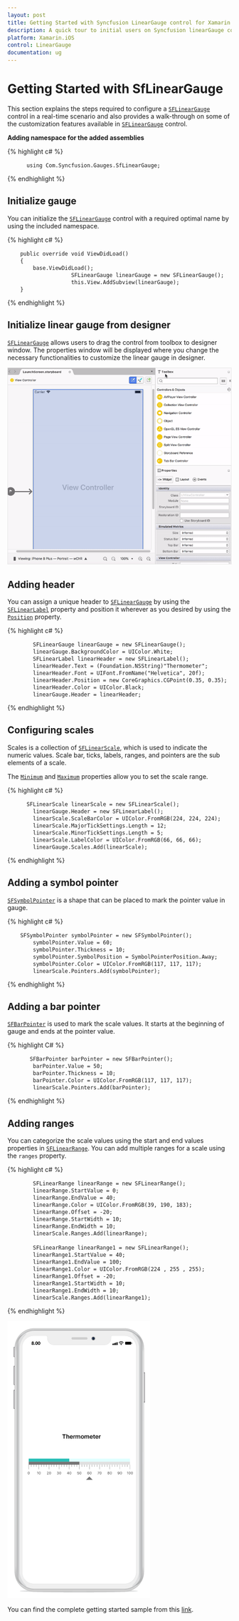 ```yaml
---
layout: post
title: Getting Started with Syncfusion LinearGauge control for Xamarin.iOS
description: A quick tour to initial users on Syncfusion linearGauge control for Xamarin.iOS platform and also describes how to add pointers and ranges
platform: Xamarin.iOS
control: LinearGauge
documentation: ug
---
```


# Getting Started with SfLinearGauge

This section explains the steps required to configure a [`SFLinearGauge`](https://help.syncfusion.com/cr/xamarin-ios/Syncfusion.SfGauge.iOS.SFLinearGauge.html) control in a real-time scenario and also provides a walk-through on some of the customization features available in [`SFLinearGauge`](https://help.syncfusion.com/cr/xamarin-ios/Syncfusion.SfGauge.iOS.SFLinearGauge.html) control.

**Adding namespace for the added assemblies**

{% highlight c# %}

	      using Com.Syncfusion.Gauges.SfLinearGauge;

{% endhighlight %}

## Initialize gauge

You can initialize the [`SFLinearGauge`](https://help.syncfusion.com/cr/xamarin-ios/Syncfusion.SfGauge.iOS.SFLinearGauge.html) control with a required optimal name by using the included namespace.

{% highlight c# %}

		public override void ViewDidLoad()
		{
			base.ViewDidLoad();    
                        SFLinearGauge linearGauge = new SFLinearGauge();
                        this.View.AddSubview(linearGauge);
		}

{% endhighlight %}

## Initialize linear gauge from designer

[`SFLinearGauge`](https://help.syncfusion.com/cr/xamarin-ios/Syncfusion.SfGauge.iOS.SFLinearGauge.html) allows users to drag the control from toolbox to designer window. The properties window will be displayed where you change the necessary functionalities to customize the linear gauge in designer.

![Xamarin.iOS LinearGauge Designer](getting-started_images/designer.gif)

## Adding header

You can assign a unique header to [`SFLinearGauge`](https://help.syncfusion.com/cr/xamarin-ios/Syncfusion.SfGauge.iOS.SFLinearGauge.html) by using the [`SFLinearLabel`](https://help.syncfusion.com/cr/xamarin-ios/Syncfusion.SfGauge.iOS.SFLinearLabel.html) property and position it wherever as you desired by using the [`Position`](https://help.syncfusion.com/cr/xamarin-ios/Syncfusion.SfGauge.iOS.SFLinearLabel.html#Syncfusion_SfGauge_iOS_SFLinearLabel_Position) property.

{% highlight c# %}

            SFLinearGauge linearGauge = new SFLinearGauge();
            linearGauge.BackgroundColor = UIColor.White;
            SFLinearLabel linearHeader = new SFLinearLabel();
            linearHeader.Text = (Foundation.NSString)"Thermometer";
            linearHeader.Font = UIFont.FromName("Helvetica", 20f);
            linearHeader.Position = new CoreGraphics.CGPoint(0.35, 0.35);
            linearHeader.Color = UIColor.Black;
            linearGauge.Header = linearHeader;

{% endhighlight %}

## Configuring scales

Scales is a collection of [`SFLinearScale`](https://help.syncfusion.com/cr/xamarin-ios/Syncfusion.SfGauge.iOS.SFLinearScale.html), which is used to indicate the numeric values. Scale bar, ticks, labels, ranges, and pointers are the sub elements of a scale. 

The [`Minimum`](https://help.syncfusion.com/cr/xamarin-ios/Syncfusion.SfGauge.iOS.SFLinearScale.html#Syncfusion_SfGauge_iOS_SFLinearScale_Minimum) and [`Maximum`](https://help.syncfusion.com/cr/xamarin-ios/Syncfusion.SfGauge.iOS.SFLinearScale.html#Syncfusion_SfGauge_iOS_SFLinearScale_Maximum) properties allow you to set the scale range.

{% highlight c# %}

	      SFLinearScale linearScale = new SFLinearScale();
            linearGauge.Header = new SFLinearLabel();
            linearScale.ScaleBarColor = UIColor.FromRGB(224, 224, 224);
            linearScale.MajorTickSettings.Length = 12;
            linearScale.MinorTickSettings.Length = 5;
            linearScale.LabelColor = UIColor.FromRGB(66, 66, 66);
            linearGauge.Scales.Add(linearScale);
	
{% endhighlight %}

## Adding a symbol pointer

[`SFSymbolPointer`](https://help.syncfusion.com/cr/xamarin-ios/Syncfusion.SfGauge.iOS.SFSymbolPointer.html) is a shape that can be placed to mark the pointer value in gauge.

{% highlight c# %}

	    SFSymbolPointer symbolPointer = new SFSymbolPointer();
            symbolPointer.Value = 60;
            symbolPointer.Thickness = 10;
            symbolPointer.SymbolPosition = SymbolPointerPosition.Away;
            symbolPointer.Color = UIColor.FromRGB(117, 117, 117);
            linearScale.Pointers.Add(symbolPointer);

{% endhighlight %}

## Adding a bar pointer

[`SFBarPointer`](https://help.syncfusion.com/cr/xamarin-ios/Syncfusion.SfGauge.iOS.SFBarPointer.html) is used to mark the scale values. It starts at the beginning of gauge and ends at the pointer value.

{% highlight C# %}

		   SFBarPointer barPointer = new SFBarPointer();
            barPointer.Value = 50;
            barPointer.Thickness = 10;
            barPointer.Color = UIColor.FromRGB(117, 117, 117);
            linearScale.Pointers.Add(barPointer);
	
{% endhighlight %}

## Adding ranges

You can categorize the scale values using the start and end values properties in [`SFLinearRange`](https://help.syncfusion.com/cr/xamarin-ios/Syncfusion.SfGauge.iOS.SFLinearRange.html). You can add multiple ranges for a scale using the `ranges` property.

{% highlight c# %}    
	
            SFLinearRange linearRange = new SFLinearRange();
            linearRange.StartValue = 0;
            linearRange.EndValue = 40;
            linearRange.Color = UIColor.FromRGB(39, 190, 183);
            linearRange.Offset = -20;
            linearRange.StartWidth = 10;
            linearRange.EndWidth = 10;
            linearScale.Ranges.Add(linearRange);

            SFLinearRange linearRange1 = new SFLinearRange();
            linearRange1.StartValue = 40;
            linearRange1.EndValue = 100;
            linearRange1.Color = UIColor.FromRGB(224 , 255 , 255);
            linearRange1.Offset = -20;
            linearRange1.StartWidth = 10;
            linearRange1.EndWidth = 10;
            linearScale.Ranges.Add(linearRange1);

{% endhighlight %}

![Xamarin.iOS LinearGauge Getting Started](getting-started_images/getting-started.png)

You can find the complete getting started sample from this [link](https://github.com/SyncfusionExamples/SfLinearGauge_GettingStarted_Xamarin.iOS).



